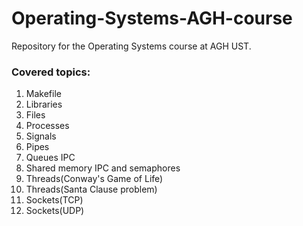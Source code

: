 # Operating-Systems-AGH-course
Repository for the Operating Systems course at AGH UST.

### Covered topics:
1. Makefile
2. Libraries
3. Files
4. Processes
5. Signals
6. Pipes
7. Queues IPC
8. Shared memory IPC and semaphores
9. Threads(Conway's Game of Life)
10. Threads(Santa Clause problem)
11. Sockets(TCP)
12. Sockets(UDP)
    